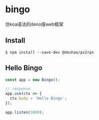 # bingo

仿koa语法的deno版web框架

## Install

```
$ npm install --save-dev @douhao/px2rpx
```

## Hello Bingo

```js
const app = new Bingo();

// response
app.use(ctx => {
  ctx.body = 'Hello Bingo';
});

app.listen(3000);
```


